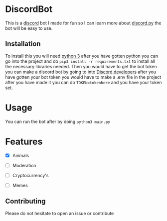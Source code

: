 # DiscordBot

This is a [discord](https://discord.com/) bot I made for fun so I can learn more about [discord.py](https://github.com/Rapptz/discord.py) the bot will be easy to use.
## Installation
To install this you will need [python 3](https://www.python.org/downloads/) after you have gotten python you can go into the project and do ``pip3 install -r requirements.txt`` to install all the necessary libraries needed. Then you would have to get the bot token you can make a discord bot by going to into [Discord developers](https://discord.com/developers/applications) after you have gotten your bot token you would have to make a .env file in the project after you have made it you can do ``TOKEN=tokenhere`` and you have your token set.

# Usage
You can run the bot after by doing ``python3 main.py``

# Features
- [x] Animals
- [ ] Moderation
- [ ] Cryptocurrency's
- [ ] Memes
 

## Contributing
Please do not hesitate to open an issue or contribute